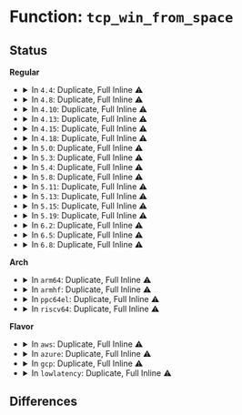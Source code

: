 # Function: <code>tcp_win_from_space</code>

## Status
<b>Regular</b>
<ul>
<li>
<details>
<summary>In <code>4.4</code>: Duplicate, Full Inline ⚠️</summary>

**Collision:** Static Duplication

**Inline:** Full

**Transformation:** False

**Instances:**

```
In net/ipv4/tcp_input.c (ffffffff8176b4a8)
Location: include/net/tcp.h:1199
Inline: True
Inline callers:
  - net/ipv4/tcp_input.c:tcp_collapse
  - net/ipv4/tcp_input.c:tcp_init_buffer_space
```
```
In net/ipv4/tcp_output.c (ffffffff81775cb1)
Location: include/net/tcp.h:1199
Inline: True
Inline callers:
  - net/ipv4/tcp_output.c:__tcp_select_window
  - net/ipv4/tcp_output.c:__tcp_select_window
  - net/ipv4/tcp_output.c:tcp_connect
  - net/ipv4/tcp_output.c:tcp_connect
```
```
In net/ipv4/tcp_minisocks.c (ffffffff8177fd25)
Location: include/net/tcp.h:1199
Inline: True
Inline callers:
  - net/ipv4/tcp_minisocks.c:tcp_openreq_init_rwin
```
```
In net/ipv4/syncookies.c (ffffffff817ab7dc)
Location: include/net/tcp.h:1199
Inline: True
Inline callers:
  - net/ipv4/syncookies.c:cookie_v4_check
```
```
In net/ipv6/syncookies.c (ffffffff817ff69a)
Location: include/net/tcp.h:1199
Inline: True
Inline callers:
  - net/ipv6/syncookies.c:cookie_v6_check
```
</details>
</li>
<li>
<details>
<summary>In <code>4.8</code>: Duplicate, Full Inline ⚠️</summary>

**Collision:** Static Duplication

**Inline:** Full

**Transformation:** False

**Instances:**

```
In net/ipv4/tcp_input.c (ffffffff817da48a)
Location: include/net/tcp.h:1209
Inline: True
Inline callers:
  - net/ipv4/tcp_input.c:tcp_collapse
  - net/ipv4/tcp_input.c:tcp_init_buffer_space
```
```
In net/ipv4/tcp_output.c (ffffffff817e4ac6)
Location: include/net/tcp.h:1209
Inline: True
Inline callers:
  - net/ipv4/tcp_output.c:tcp_connect
  - net/ipv4/tcp_output.c:tcp_connect
  - net/ipv4/tcp_output.c:__tcp_select_window
  - net/ipv4/tcp_output.c:__tcp_select_window
```
```
In net/ipv4/tcp_minisocks.c (ffffffff817ed245)
Location: include/net/tcp.h:1209
Inline: True
Inline callers:
  - net/ipv4/tcp_minisocks.c:tcp_openreq_init_rwin
```
```
In net/ipv4/syncookies.c (ffffffff818192d2)
Location: include/net/tcp.h:1209
Inline: True
Inline callers:
  - net/ipv4/syncookies.c:cookie_v4_check
```
```
In net/ipv6/syncookies.c (ffffffff8186f016)
Location: include/net/tcp.h:1209
Inline: True
Inline callers:
  - net/ipv6/syncookies.c:cookie_v6_check
```
</details>
</li>
<li>
<details>
<summary>In <code>4.10</code>: Duplicate, Full Inline ⚠️</summary>

**Collision:** Static Duplication

**Inline:** Full

**Transformation:** False

**Instances:**

```
In net/ipv4/tcp_input.c (ffffffff81808e1d)
Location: include/net/tcp.h:1266
Inline: True
Inline callers:
  - net/ipv4/tcp_input.c:tcp_collapse
  - net/ipv4/tcp_input.c:tcp_init_buffer_space
```
```
In net/ipv4/tcp_output.c (ffffffff81814f16)
Location: include/net/tcp.h:1266
Inline: True
Inline callers:
  - net/ipv4/tcp_output.c:tcp_connect
  - net/ipv4/tcp_output.c:tcp_connect
  - net/ipv4/tcp_output.c:__tcp_select_window
  - net/ipv4/tcp_output.c:__tcp_select_window
```
```
In net/ipv4/tcp_minisocks.c (ffffffff8181db55)
Location: include/net/tcp.h:1266
Inline: True
Inline callers:
  - net/ipv4/tcp_minisocks.c:tcp_openreq_init_rwin
```
```
In net/ipv4/syncookies.c (ffffffff8184ab50)
Location: include/net/tcp.h:1266
Inline: True
Inline callers:
  - net/ipv4/syncookies.c:cookie_v4_check
```
```
In net/ipv6/syncookies.c (ffffffff818a1f81)
Location: include/net/tcp.h:1266
Inline: True
Inline callers:
  - net/ipv6/syncookies.c:cookie_v6_check
```
</details>
</li>
<li>
<details>
<summary>In <code>4.13</code>: Duplicate, Full Inline ⚠️</summary>

**Collision:** Static Duplication

**Inline:** Full

**Transformation:** False

**Instances:**

```
In net/ipv4/tcp_input.c (ffffffff818290ff)
Location: include/net/tcp.h:1303
Inline: True
Inline callers:
  - net/ipv4/tcp_input.c:tcp_collapse
  - net/ipv4/tcp_input.c:tcp_rcv_space_adjust
  - net/ipv4/tcp_input.c:tcp_init_buffer_space
```
```
In net/ipv4/tcp_output.c (ffffffff818350cb)
Location: include/net/tcp.h:1303
Inline: True
Inline callers:
  - net/ipv4/tcp_output.c:tcp_connect
  - net/ipv4/tcp_output.c:tcp_connect
  - net/ipv4/tcp_output.c:__tcp_select_window
  - net/ipv4/tcp_output.c:__tcp_select_window
```
```
In net/ipv4/tcp_minisocks.c (ffffffff8183d9af)
Location: include/net/tcp.h:1303
Inline: True
Inline callers:
  - net/ipv4/tcp_minisocks.c:tcp_openreq_init_rwin
```
```
In net/ipv4/syncookies.c (ffffffff8186e55e)
Location: include/net/tcp.h:1303
Inline: True
Inline callers:
  - net/ipv4/syncookies.c:cookie_v4_check
```
```
In net/ipv6/syncookies.c (ffffffff818c85b2)
Location: include/net/tcp.h:1303
Inline: True
Inline callers:
  - net/ipv6/syncookies.c:cookie_v6_check
```
</details>
</li>
<li>
<details>
<summary>In <code>4.15</code>: Duplicate, Full Inline ⚠️</summary>

**Collision:** Static Duplication

**Inline:** Full

**Transformation:** False

**Instances:**

```
In net/ipv4/tcp_input.c (ffffffff818ae10c)
Location: include/net/tcp.h:1284
Inline: True
Inline callers:
  - net/ipv4/tcp_input.c:tcp_collapse
  - net/ipv4/tcp_input.c:tcp_rcv_space_adjust
  - net/ipv4/tcp_input.c:tcp_init_buffer_space
```
```
In net/ipv4/tcp_output.c (ffffffff818b455d)
Location: include/net/tcp.h:1284
Inline: True
Inline callers:
  - net/ipv4/tcp_output.c:tcp_connect
  - net/ipv4/tcp_output.c:tcp_connect
  - net/ipv4/tcp_output.c:__tcp_select_window
  - net/ipv4/tcp_output.c:__tcp_select_window
```
```
In net/ipv4/tcp_minisocks.c (ffffffff818bda6f)
Location: include/net/tcp.h:1284
Inline: True
Inline callers:
  - net/ipv4/tcp_minisocks.c:tcp_openreq_init_rwin
```
```
In net/ipv4/syncookies.c (ffffffff818eeeed)
Location: include/net/tcp.h:1284
Inline: True
Inline callers:
  - net/ipv4/syncookies.c:cookie_v4_check
```
```
In net/ipv6/syncookies.c (ffffffff8194bb6b)
Location: include/net/tcp.h:1284
Inline: True
Inline callers:
  - net/ipv6/syncookies.c:cookie_v6_check
```
</details>
</li>
<li>
<details>
<summary>In <code>4.18</code>: Duplicate, Full Inline ⚠️</summary>

**Collision:** Static Duplication

**Inline:** Full

**Transformation:** False

**Instances:**

```
In net/ipv4/tcp.c (ffffffff818f62f3)
Location: include/net/tcp.h:1301
Inline: True
Inline callers:
  - net/ipv4/tcp.c:tcp_set_rcvlowat
```
```
In net/ipv4/tcp_input.c (ffffffff819037c6)
Location: include/net/tcp.h:1301
Inline: True
Inline callers:
  - net/ipv4/tcp_input.c:tcp_collapse
  - net/ipv4/tcp_input.c:tcp_rcv_space_adjust
  - net/ipv4/tcp_input.c:tcp_rcv_space_adjust
  - net/ipv4/tcp_input.c:tcp_init_buffer_space
```
```
In net/ipv4/tcp_output.c (ffffffff81909b77)
Location: include/net/tcp.h:1301
Inline: True
Inline callers:
  - net/ipv4/tcp_output.c:tcp_connect
  - net/ipv4/tcp_output.c:tcp_connect
  - net/ipv4/tcp_output.c:__tcp_select_window
  - net/ipv4/tcp_output.c:__tcp_select_window
```
```
In net/ipv4/tcp_minisocks.c (ffffffff81913908)
Location: include/net/tcp.h:1301
Inline: True
Inline callers:
  - net/ipv4/tcp_minisocks.c:tcp_openreq_init_rwin
```
```
In net/ipv4/syncookies.c (ffffffff81945833)
Location: include/net/tcp.h:1301
Inline: True
Inline callers:
  - net/ipv4/syncookies.c:cookie_v4_check
```
```
In net/ipv6/syncookies.c (ffffffff819a4e41)
Location: include/net/tcp.h:1301
Inline: True
Inline callers:
  - net/ipv6/syncookies.c:cookie_v6_check
```
</details>
</li>
<li>
<details>
<summary>In <code>5.0</code>: Duplicate, Full Inline ⚠️</summary>

**Collision:** Static Duplication

**Inline:** Full

**Transformation:** False

**Instances:**

```
In net/ipv4/tcp.c (ffffffff81923ea3)
Location: include/net/tcp.h:1359
Inline: True
Inline callers:
  - net/ipv4/tcp.c:tcp_set_rcvlowat
```
```
In net/ipv4/tcp_input.c (ffffffff81931966)
Location: include/net/tcp.h:1359
Inline: True
Inline callers:
  - net/ipv4/tcp_input.c:tcp_collapse
  - net/ipv4/tcp_input.c:tcp_rcv_space_adjust
  - net/ipv4/tcp_input.c:tcp_rcv_space_adjust
  - net/ipv4/tcp_input.c:tcp_init_buffer_space
```
```
In net/ipv4/tcp_output.c (ffffffff81937e23)
Location: include/net/tcp.h:1359
Inline: True
Inline callers:
  - net/ipv4/tcp_output.c:tcp_connect
  - net/ipv4/tcp_output.c:tcp_connect
  - net/ipv4/tcp_output.c:__tcp_select_window
  - net/ipv4/tcp_output.c:__tcp_select_window
```
```
In net/ipv4/tcp_minisocks.c (ffffffff819420b8)
Location: include/net/tcp.h:1359
Inline: True
Inline callers:
  - net/ipv4/tcp_minisocks.c:tcp_openreq_init_rwin
```
```
In net/ipv4/syncookies.c (ffffffff81975bb5)
Location: include/net/tcp.h:1359
Inline: True
Inline callers:
  - net/ipv4/syncookies.c:cookie_v4_check
```
```
In net/ipv6/syncookies.c (ffffffff819db931)
Location: include/net/tcp.h:1359
Inline: True
Inline callers:
  - net/ipv6/syncookies.c:cookie_v6_check
```
</details>
</li>
<li>
<details>
<summary>In <code>5.3</code>: Duplicate, Full Inline ⚠️</summary>

**Collision:** Static Duplication

**Inline:** Full

**Transformation:** False

**Instances:**

```
In net/ipv4/tcp.c (ffffffff81986673)
Location: include/net/tcp.h:1361
Inline: True
Inline callers:
  - net/ipv4/tcp.c:tcp_set_rcvlowat
```
```
In net/ipv4/tcp_input.c (ffffffff8199507d)
Location: include/net/tcp.h:1361
Inline: True
Inline callers:
  - net/ipv4/tcp_input.c:tcp_collapse
  - net/ipv4/tcp_input.c:tcp_rcv_space_adjust
  - net/ipv4/tcp_input.c:tcp_rcv_space_adjust
  - net/ipv4/tcp_input.c:tcp_init_buffer_space
```
```
In net/ipv4/tcp_output.c (ffffffff8199958d)
Location: include/net/tcp.h:1361
Inline: True
Inline callers:
  - net/ipv4/tcp_output.c:tcp_connect_init
  - net/ipv4/tcp_output.c:tcp_connect_init
  - net/ipv4/tcp_output.c:__tcp_select_window
  - net/ipv4/tcp_output.c:__tcp_select_window
```
```
In net/ipv4/tcp_minisocks.c (ffffffff819a66b8)
Location: include/net/tcp.h:1361
Inline: True
Inline callers:
  - net/ipv4/tcp_minisocks.c:tcp_openreq_init_rwin
```
```
In net/ipv4/syncookies.c (ffffffff819df70a)
Location: include/net/tcp.h:1361
Inline: True
Inline callers:
  - net/ipv4/syncookies.c:cookie_v4_check
```
```
In net/ipv6/syncookies.c (ffffffff81a4a5c9)
Location: include/net/tcp.h:1361
Inline: True
Inline callers:
  - net/ipv6/syncookies.c:cookie_v6_check
```
</details>
</li>
<li>
<details>
<summary>In <code>5.4</code>: Duplicate, Full Inline ⚠️</summary>

**Collision:** Static Duplication

**Inline:** Full

**Transformation:** False

**Instances:**

```
In net/ipv4/tcp.c (ffffffff819bcde3)
Location: include/net/tcp.h:1382
Inline: True
Inline callers:
  - net/ipv4/tcp.c:tcp_set_rcvlowat
```
```
In net/ipv4/tcp_input.c (ffffffff819cbbcd)
Location: include/net/tcp.h:1382
Inline: True
Inline callers:
  - net/ipv4/tcp_input.c:tcp_collapse
  - net/ipv4/tcp_input.c:tcp_rcv_space_adjust
  - net/ipv4/tcp_input.c:tcp_rcv_space_adjust
  - net/ipv4/tcp_input.c:tcp_init_buffer_space
```
```
In net/ipv4/tcp_output.c (ffffffff819cff88)
Location: include/net/tcp.h:1382
Inline: True
Inline callers:
  - net/ipv4/tcp_output.c:tcp_connect_init
  - net/ipv4/tcp_output.c:tcp_connect_init
  - net/ipv4/tcp_output.c:tcp_connect_init
  - net/ipv4/tcp_output.c:__tcp_select_window
  - net/ipv4/tcp_output.c:__tcp_select_window
```
```
In net/ipv4/tcp_minisocks.c (ffffffff819dcade)
Location: include/net/tcp.h:1382
Inline: True
Inline callers:
  - net/ipv4/tcp_minisocks.c:tcp_openreq_init_rwin
```
```
In net/ipv4/syncookies.c (ffffffff81a16771)
Location: include/net/tcp.h:1382
Inline: True
Inline callers:
  - net/ipv4/syncookies.c:cookie_v4_check
```
```
In net/ipv6/syncookies.c (ffffffff81a8119d)
Location: include/net/tcp.h:1382
Inline: True
Inline callers:
  - net/ipv6/syncookies.c:cookie_v6_check
```
</details>
</li>
<li>
<details>
<summary>In <code>5.8</code>: Duplicate, Full Inline ⚠️</summary>

**Collision:** Static Duplication

**Inline:** Full

**Transformation:** False

**Instances:**

```
In net/ipv4/tcp.c (ffffffff81aa7ca3)
Location: include/net/tcp.h:1396
Inline: True
Inline callers:
  - net/ipv4/tcp.c:tcp_set_rcvlowat
```
```
In net/ipv4/tcp_input.c (ffffffff81ab1dc1)
Location: include/net/tcp.h:1396
Inline: True
Inline callers:
  - net/ipv4/tcp_input.c:tcp_collapse
  - net/ipv4/tcp_input.c:tcp_rcv_space_adjust
  - net/ipv4/tcp_input.c:tcp_rcv_space_adjust
  - net/ipv4/tcp_input.c:tcp_init_buffer_space
  - net/ipv4/tcp_input.c:tcp_grow_window
  - net/ipv4/tcp_input.c:tcp_grow_window
  - net/ipv4/tcp_input.c:tcp_grow_window
```
```
In net/ipv4/tcp_output.c (ffffffff81abcfd7)
Location: include/net/tcp.h:1396
Inline: True
Inline callers:
  - net/ipv4/tcp_output.c:tcp_connect_init
  - net/ipv4/tcp_output.c:tcp_connect_init
  - net/ipv4/tcp_output.c:tcp_connect_init
  - net/ipv4/tcp_output.c:__tcp_select_window
  - net/ipv4/tcp_output.c:__tcp_select_window
```
```
In net/ipv4/tcp_minisocks.c (ffffffff81aca5f9)
Location: include/net/tcp.h:1396
Inline: True
Inline callers:
  - net/ipv4/tcp_minisocks.c:tcp_openreq_init_rwin
```
```
In net/ipv4/syncookies.c (ffffffff81b07735)
Location: include/net/tcp.h:1396
Inline: True
Inline callers:
  - net/ipv4/syncookies.c:cookie_v4_check
```
```
In net/ipv6/syncookies.c (ffffffff81b7be34)
Location: include/net/tcp.h:1396
Inline: True
Inline callers:
  - net/ipv6/syncookies.c:cookie_v6_check
```
```
In net/mptcp/subflow.c (ffffffff81bafa24)
Location: include/net/tcp.h:1396
Inline: True
Inline callers:
  - net/mptcp/subflow.c:mptcp_space
  - net/mptcp/subflow.c:mptcp_space
```
</details>
</li>
<li>
<details>
<summary>In <code>5.11</code>: Duplicate, Full Inline ⚠️</summary>

**Collision:** Static Duplication

**Inline:** Full

**Transformation:** False

**Instances:**

```
In net/ipv4/tcp.c (ffffffff81ab2213)
Location: include/net/tcp.h:1403
Inline: True
Inline callers:
  - net/ipv4/tcp.c:tcp_set_rcvlowat
```
```
In net/ipv4/tcp_input.c (ffffffff81abcd81)
Location: include/net/tcp.h:1403
Inline: True
Inline callers:
  - net/ipv4/tcp_input.c:tcp_collapse
  - net/ipv4/tcp_input.c:tcp_rcv_space_adjust
  - net/ipv4/tcp_input.c:tcp_rcv_space_adjust
  - net/ipv4/tcp_input.c:tcp_init_buffer_space
  - net/ipv4/tcp_input.c:tcp_grow_window
  - net/ipv4/tcp_input.c:tcp_grow_window
  - net/ipv4/tcp_input.c:tcp_grow_window
```
```
In net/ipv4/tcp_output.c (ffffffff81ac8739)
Location: include/net/tcp.h:1403
Inline: True
Inline callers:
  - net/ipv4/tcp_output.c:tcp_connect_init
  - net/ipv4/tcp_output.c:tcp_connect_init
  - net/ipv4/tcp_output.c:tcp_connect_init
  - net/ipv4/tcp_output.c:__tcp_select_window
  - net/ipv4/tcp_output.c:__tcp_select_window
```
```
In net/ipv4/tcp_minisocks.c (ffffffff81ad6569)
Location: include/net/tcp.h:1403
Inline: True
Inline callers:
  - net/ipv4/tcp_minisocks.c:tcp_openreq_init_rwin
```
```
In net/ipv4/syncookies.c (ffffffff81b15b09)
Location: include/net/tcp.h:1403
Inline: True
Inline callers:
  - net/ipv4/syncookies.c:cookie_v4_check
```
```
In net/ipv6/syncookies.c (ffffffff81b8ae81)
Location: include/net/tcp.h:1403
Inline: True
Inline callers:
  - net/ipv6/syncookies.c:cookie_v6_check
```
```
In net/mptcp/protocol.c (ffffffff81bbde10)
Location: include/net/tcp.h:1403
Inline: True
Inline callers:
  - net/mptcp/protocol.c:mptcp_recvmsg
  - net/mptcp/protocol.c:mptcp_rcv_space_adjust
  - net/mptcp/protocol.c:mptcp_rcv_space_adjust
```
```
In net/mptcp/subflow.c (ffffffff81bc32f4)
Location: include/net/tcp.h:1403
Inline: True
Inline callers:
  - net/mptcp/subflow.c:mptcp_space
  - net/mptcp/subflow.c:mptcp_space
```
```
In net/mptcp/options.c (ffffffff81bc4add)
Location: include/net/tcp.h:1403
Inline: True
```
</details>
</li>
<li>
<details>
<summary>In <code>5.13</code>: Duplicate, Full Inline ⚠️</summary>

**Collision:** Static Duplication

**Inline:** Full

**Transformation:** False

**Instances:**

```
In net/ipv4/tcp.c (ffffffff81a9d4a3)
Location: include/net/tcp.h:1395
Inline: True
Inline callers:
  - net/ipv4/tcp.c:tcp_set_rcvlowat
```
```
In net/ipv4/tcp_input.c (ffffffff81ab00b6)
Location: include/net/tcp.h:1395
Inline: True
Inline callers:
  - net/ipv4/tcp_input.c:tcp_init_transfer
  - net/ipv4/tcp_input.c:tcp_collapse
  - net/ipv4/tcp_input.c:tcp_rcv_space_adjust
  - net/ipv4/tcp_input.c:tcp_rcv_space_adjust
  - net/ipv4/tcp_input.c:tcp_grow_window
  - net/ipv4/tcp_input.c:tcp_grow_window
  - net/ipv4/tcp_input.c:tcp_grow_window
```
```
In net/ipv4/tcp_output.c (ffffffff81ab346d)
Location: include/net/tcp.h:1395
Inline: True
Inline callers:
  - net/ipv4/tcp_output.c:tcp_connect_init
  - net/ipv4/tcp_output.c:tcp_connect_init
  - net/ipv4/tcp_output.c:tcp_connect_init
  - net/ipv4/tcp_output.c:__tcp_select_window
  - net/ipv4/tcp_output.c:__tcp_select_window
```
```
In net/ipv4/tcp_minisocks.c (ffffffff81ac15d9)
Location: include/net/tcp.h:1395
Inline: True
Inline callers:
  - net/ipv4/tcp_minisocks.c:tcp_openreq_init_rwin
```
```
In net/ipv4/syncookies.c (ffffffff81b03917)
Location: include/net/tcp.h:1395
Inline: True
Inline callers:
  - net/ipv4/syncookies.c:cookie_v4_check
```
```
In net/ipv6/syncookies.c (ffffffff81b79ce4)
Location: include/net/tcp.h:1395
Inline: True
Inline callers:
  - net/ipv6/syncookies.c:cookie_v6_check
```
```
In net/mptcp/protocol.c (ffffffff81bae003)
Location: include/net/tcp.h:1395
Inline: True
Inline callers:
  - net/mptcp/protocol.c:mptcp_recvmsg
  - net/mptcp/protocol.c:mptcp_rcv_space_adjust
  - net/mptcp/protocol.c:mptcp_rcv_space_adjust
```
```
In net/mptcp/subflow.c (ffffffff81bb3624)
Location: include/net/tcp.h:1395
Inline: True
Inline callers:
  - net/mptcp/subflow.c:mptcp_space
  - net/mptcp/subflow.c:mptcp_space
```
```
In net/mptcp/options.c (ffffffff81bb5167)
Location: include/net/tcp.h:1395
Inline: True
```
</details>
</li>
<li>
<details>
<summary>In <code>5.15</code>: Duplicate, Full Inline ⚠️</summary>

**Collision:** Static Duplication

**Inline:** Full

**Transformation:** False

**Instances:**

```
In net/ipv4/tcp.c (ffffffff81b59376)
Location: include/net/tcp.h:1388
Inline: True
Inline callers:
  - net/ipv4/tcp.c:tcp_set_rcvlowat
```
```
In net/ipv4/tcp_input.c (ffffffff81b6ce98)
Location: include/net/tcp.h:1388
Inline: True
Inline callers:
  - net/ipv4/tcp_input.c:tcp_init_transfer
  - net/ipv4/tcp_input.c:tcp_collapse
  - net/ipv4/tcp_input.c:tcp_rcv_space_adjust
  - net/ipv4/tcp_input.c:tcp_rcv_space_adjust
  - net/ipv4/tcp_input.c:tcp_grow_window
  - net/ipv4/tcp_input.c:tcp_grow_window
  - net/ipv4/tcp_input.c:tcp_grow_window
  - net/ipv4/tcp_input.c:tcp_grow_window
```
```
In net/ipv4/tcp_output.c (ffffffff81b7033b)
Location: include/net/tcp.h:1388
Inline: True
Inline callers:
  - net/ipv4/tcp_output.c:tcp_connect_init
  - net/ipv4/tcp_output.c:tcp_connect_init
  - net/ipv4/tcp_output.c:tcp_connect_init
  - net/ipv4/tcp_output.c:__tcp_select_window
  - net/ipv4/tcp_output.c:__tcp_select_window
```
```
In net/ipv4/tcp_minisocks.c (ffffffff81b7f03f)
Location: include/net/tcp.h:1388
Inline: True
Inline callers:
  - net/ipv4/tcp_minisocks.c:tcp_openreq_init_rwin
```
```
In net/ipv4/syncookies.c (ffffffff81bc5bae)
Location: include/net/tcp.h:1388
Inline: True
Inline callers:
  - net/ipv4/syncookies.c:cookie_v4_check
```
```
In net/ipv6/syncookies.c (ffffffff81c44995)
Location: include/net/tcp.h:1388
Inline: True
Inline callers:
  - net/ipv6/syncookies.c:cookie_v6_check
```
```
In net/mptcp/protocol.c (ffffffff81c7b282)
Location: include/net/tcp.h:1388
Inline: True
Inline callers:
  - net/mptcp/protocol.c:mptcp_recvmsg
  - net/mptcp/protocol.c:mptcp_rcv_space_adjust
  - net/mptcp/protocol.c:mptcp_rcv_space_adjust
```
```
In net/mptcp/subflow.c (ffffffff81c81d41)
Location: include/net/tcp.h:1388
Inline: True
Inline callers:
  - net/mptcp/subflow.c:mptcp_space
  - net/mptcp/subflow.c:mptcp_space
```
```
In net/mptcp/options.c (ffffffff81c839b4)
Location: include/net/tcp.h:1388
Inline: True
```
</details>
</li>
<li>
<details>
<summary>In <code>5.19</code>: Duplicate, Full Inline ⚠️</summary>

**Collision:** Static Duplication

**Inline:** Full

**Transformation:** False

**Instances:**

```
In net/ipv4/tcp.c (ffffffff81ce7622)
Location: include/net/tcp.h:1420
Inline: True
Inline callers:
  - net/ipv4/tcp.c:tcp_set_rcvlowat
```
```
In net/ipv4/tcp_input.c (ffffffff81cfc2fc)
Location: include/net/tcp.h:1420
Inline: True
Inline callers:
  - net/ipv4/tcp_input.c:tcp_init_transfer
  - net/ipv4/tcp_input.c:tcp_collapse
  - net/ipv4/tcp_input.c:tcp_try_rmem_schedule
  - net/ipv4/tcp_input.c:tcp_rcv_space_adjust
  - net/ipv4/tcp_input.c:tcp_rcv_space_adjust
  - net/ipv4/tcp_input.c:tcp_grow_window
  - net/ipv4/tcp_input.c:tcp_grow_window
  - net/ipv4/tcp_input.c:tcp_grow_window
  - net/ipv4/tcp_input.c:tcp_grow_window
  - net/ipv4/tcp_input.c:tcp_grow_window
```
```
In net/ipv4/tcp_output.c (ffffffff81cff8c4)
Location: include/net/tcp.h:1420
Inline: True
Inline callers:
  - net/ipv4/tcp_output.c:tcp_connect_init
  - net/ipv4/tcp_output.c:tcp_connect_init
  - net/ipv4/tcp_output.c:tcp_connect_init
  - net/ipv4/tcp_output.c:__tcp_select_window
  - net/ipv4/tcp_output.c:__tcp_select_window
  - net/ipv4/tcp_output.c:__tcp_select_window
```
```
In net/ipv4/tcp_minisocks.c (ffffffff81d0e999)
Location: include/net/tcp.h:1420
Inline: True
Inline callers:
  - net/ipv4/tcp_minisocks.c:tcp_openreq_init_rwin
```
```
In net/ipv4/syncookies.c (ffffffff81d5ae9e)
Location: include/net/tcp.h:1420
Inline: True
Inline callers:
  - net/ipv4/syncookies.c:cookie_v4_check
```
```
In net/ipv6/syncookies.c (ffffffff81de399a)
Location: include/net/tcp.h:1420
Inline: True
Inline callers:
  - net/ipv6/syncookies.c:cookie_v6_check
```
```
In net/mptcp/protocol.c (ffffffff81e202cb)
Location: include/net/tcp.h:1420
Inline: True
Inline callers:
  - net/mptcp/protocol.c:mptcp_recvmsg
  - net/mptcp/protocol.c:mptcp_rcv_space_adjust
  - net/mptcp/protocol.c:mptcp_rcv_space_adjust
```
```
In net/mptcp/subflow.c (ffffffff81e278d1)
Location: include/net/tcp.h:1420
Inline: True
Inline callers:
  - net/mptcp/subflow.c:mptcp_space
  - net/mptcp/subflow.c:mptcp_space
```
```
In net/mptcp/options.c (ffffffff81e299bf)
Location: include/net/tcp.h:1420
Inline: True
```
</details>
</li>
<li>
<details>
<summary>In <code>6.2</code>: Duplicate, Full Inline ⚠️</summary>

**Collision:** Static Duplication

**Inline:** Full

**Transformation:** False

**Instances:**

```
In net/ipv4/tcp.c (ffffffff81eaaea2)
Location: include/net/tcp.h:1436
Inline: True
Inline callers:
  - net/ipv4/tcp.c:tcp_set_rcvlowat
```
```
In net/ipv4/tcp_input.c (ffffffff81ec0e8c)
Location: include/net/tcp.h:1436
Inline: True
Inline callers:
  - net/ipv4/tcp_input.c:tcp_init_transfer
  - net/ipv4/tcp_input.c:tcp_collapse
  - net/ipv4/tcp_input.c:tcp_try_rmem_schedule
  - net/ipv4/tcp_input.c:tcp_rcv_space_adjust
  - net/ipv4/tcp_input.c:tcp_rcv_space_adjust
  - net/ipv4/tcp_input.c:tcp_grow_window
  - net/ipv4/tcp_input.c:tcp_grow_window
  - net/ipv4/tcp_input.c:tcp_grow_window
  - net/ipv4/tcp_input.c:tcp_grow_window
  - net/ipv4/tcp_input.c:tcp_grow_window
```
```
In net/ipv4/tcp_output.c (ffffffff81ec4964)
Location: include/net/tcp.h:1436
Inline: True
Inline callers:
  - net/ipv4/tcp_output.c:tcp_connect_init
  - net/ipv4/tcp_output.c:tcp_connect_init
  - net/ipv4/tcp_output.c:tcp_connect_init
  - net/ipv4/tcp_output.c:__tcp_select_window
  - net/ipv4/tcp_output.c:__tcp_select_window
  - net/ipv4/tcp_output.c:__tcp_select_window
```
```
In net/ipv4/tcp_minisocks.c (ffffffff81ed4479)
Location: include/net/tcp.h:1436
Inline: True
Inline callers:
  - net/ipv4/tcp_minisocks.c:tcp_openreq_init_rwin
```
```
In net/ipv4/syncookies.c (ffffffff81f2530e)
Location: include/net/tcp.h:1436
Inline: True
Inline callers:
  - net/ipv4/syncookies.c:cookie_v4_check
```
```
In net/ipv6/syncookies.c (ffffffff81fb601a)
Location: include/net/tcp.h:1436
Inline: True
Inline callers:
  - net/ipv6/syncookies.c:cookie_v6_check
```
```
In net/mptcp/protocol.c (ffffffff81ff77a4)
Location: include/net/tcp.h:1436
Inline: True
Inline callers:
  - net/mptcp/protocol.c:mptcp_recvmsg
  - net/mptcp/protocol.c:mptcp_rcv_space_adjust
  - net/mptcp/protocol.c:mptcp_rcv_space_adjust
```
```
In net/mptcp/subflow.c (ffffffff81fff7a1)
Location: include/net/tcp.h:1436
Inline: True
Inline callers:
  - net/mptcp/subflow.c:mptcp_space
  - net/mptcp/subflow.c:mptcp_space
```
```
In net/mptcp/options.c (ffffffff82001aaf)
Location: include/net/tcp.h:1436
Inline: True
```
</details>
</li>
<li>
<details>
<summary>In <code>6.5</code>: Duplicate, Full Inline ⚠️</summary>

**Collision:** Static Duplication

**Inline:** Full

**Transformation:** False

**Instances:**

```
In net/ipv4/tcp.c (ffffffff81f095b2)
Location: include/net/tcp.h:1434
Inline: True
Inline callers:
  - net/ipv4/tcp.c:tcp_set_rcvlowat
```
```
In net/ipv4/tcp_input.c (ffffffff81f1f3fc)
Location: include/net/tcp.h:1434
Inline: True
Inline callers:
  - net/ipv4/tcp_input.c:tcp_init_transfer
  - net/ipv4/tcp_input.c:tcp_collapse
  - net/ipv4/tcp_input.c:tcp_try_rmem_schedule
  - net/ipv4/tcp_input.c:tcp_rcv_space_adjust
  - net/ipv4/tcp_input.c:tcp_rcv_space_adjust
  - net/ipv4/tcp_input.c:tcp_grow_window
  - net/ipv4/tcp_input.c:tcp_grow_window
  - net/ipv4/tcp_input.c:tcp_grow_window
  - net/ipv4/tcp_input.c:tcp_grow_window
  - net/ipv4/tcp_input.c:tcp_grow_window
```
```
In net/ipv4/tcp_output.c (ffffffff81f232cd)
Location: include/net/tcp.h:1434
Inline: True
Inline callers:
  - net/ipv4/tcp_output.c:tcp_connect_init
  - net/ipv4/tcp_output.c:tcp_connect_init
  - net/ipv4/tcp_output.c:tcp_connect_init
  - net/ipv4/tcp_output.c:__tcp_select_window
  - net/ipv4/tcp_output.c:__tcp_select_window
  - net/ipv4/tcp_output.c:__tcp_select_window
  - net/ipv4/tcp_output.c:__tcp_select_window
```
```
In net/ipv4/tcp_minisocks.c (ffffffff81f33499)
Location: include/net/tcp.h:1434
Inline: True
Inline callers:
  - net/ipv4/tcp_minisocks.c:tcp_openreq_init_rwin
```
```
In net/ipv4/syncookies.c (ffffffff81f84e9f)
Location: include/net/tcp.h:1434
Inline: True
Inline callers:
  - net/ipv4/syncookies.c:cookie_v4_check
```
```
In net/ipv6/syncookies.c (ffffffff82016733)
Location: include/net/tcp.h:1434
Inline: True
Inline callers:
  - net/ipv6/syncookies.c:cookie_v6_check
```
```
In net/mptcp/protocol.c (ffffffff82073c8f)
Location: include/net/tcp.h:1434
Inline: True
Inline callers:
  - net/mptcp/protocol.c:mptcp_recvmsg
  - net/mptcp/protocol.c:mptcp_rcv_space_adjust
  - net/mptcp/protocol.c:mptcp_rcv_space_adjust
```
```
In net/mptcp/subflow.c (ffffffff8207b871)
Location: include/net/tcp.h:1434
Inline: True
Inline callers:
  - net/mptcp/subflow.c:mptcp_space
  - net/mptcp/subflow.c:mptcp_space
```
```
In net/mptcp/options.c (ffffffff8207df6f)
Location: include/net/tcp.h:1434
Inline: True
Inline callers:
  - net/mptcp/options.c:mptcp_established_options_dss
```
</details>
</li>
<li>
<details>
<summary>In <code>6.8</code>: Duplicate, Full Inline ⚠️</summary>

**Collision:** Static Duplication

**Inline:** Full

**Transformation:** False

**Instances:**

```
In net/ipv4/tcp.c (ffffffff81fd4f8e)
Location: include/net/tcp.h:1478
Inline: True
Inline callers:
  - net/ipv4/tcp.c:tcp_set_window_clamp
```
```
In net/ipv4/tcp_input.c (ffffffff81fe3ad4)
Location: include/net/tcp.h:1478
Inline: True
Inline callers:
  - net/ipv4/tcp_input.c:tcp_init_transfer
  - net/ipv4/tcp_input.c:tcp_collapse
  - net/ipv4/tcp_input.c:tcp_try_rmem_schedule
  - net/ipv4/tcp_input.c:tcp_rcv_space_adjust
  - net/ipv4/tcp_input.c:tcp_grow_window
  - net/ipv4/tcp_input.c:tcp_grow_window
  - net/ipv4/tcp_input.c:tcp_grow_window
  - net/ipv4/tcp_input.c:tcp_grow_window
  - net/ipv4/tcp_input.c:tcp_grow_window
```
```
In net/ipv4/tcp_output.c (ffffffff81fe76b7)
Location: include/net/tcp.h:1478
Inline: True
Inline callers:
  - net/ipv4/tcp_output.c:tcp_connect_init
  - net/ipv4/tcp_output.c:tcp_connect_init
  - net/ipv4/tcp_output.c:tcp_connect_init
  - net/ipv4/tcp_output.c:__tcp_select_window
  - net/ipv4/tcp_output.c:__tcp_select_window
  - net/ipv4/tcp_output.c:__tcp_select_window
  - net/ipv4/tcp_output.c:__tcp_select_window
```
```
In net/ipv4/tcp_minisocks.c (ffffffff81ff9611)
Location: include/net/tcp.h:1478
Inline: True
Inline callers:
  - net/ipv4/tcp_minisocks.c:tcp_openreq_init_rwin
```
```
In net/ipv4/syncookies.c (ffffffff8204b611)
Location: include/net/tcp.h:1478
Inline: True
Inline callers:
  - net/ipv4/syncookies.c:cookie_v4_check
```
```
In net/ipv6/syncookies.c (ffffffff820e575b)
Location: include/net/tcp.h:1478
Inline: True
Inline callers:
  - net/ipv6/syncookies.c:cookie_v6_check
```
</details>
</li>
</ul>
<b>Arch</b>
<ul>
<li>
<details>
<summary>In <code>arm64</code>: Duplicate, Full Inline ⚠️</summary>

**Collision:** Static Duplication

**Inline:** Full

**Transformation:** False

**Instances:**

```
In net/ipv4/tcp.c (ffff800010c6f084)
Location: include/net/tcp.h:1382
Inline: True
Inline callers:
  - net/ipv4/tcp.c:tcp_set_rcvlowat
```
```
In net/ipv4/tcp_input.c (ffff800010c7e834)
Location: include/net/tcp.h:1382
Inline: True
Inline callers:
  - net/ipv4/tcp_input.c:tcp_collapse
  - net/ipv4/tcp_input.c:tcp_rcv_space_adjust
  - net/ipv4/tcp_input.c:tcp_rcv_space_adjust
  - net/ipv4/tcp_input.c:tcp_init_buffer_space
```
```
In net/ipv4/tcp_output.c (ffff800010c8262c)
Location: include/net/tcp.h:1382
Inline: True
Inline callers:
  - net/ipv4/tcp_output.c:tcp_connect_init
  - net/ipv4/tcp_output.c:tcp_connect_init
  - net/ipv4/tcp_output.c:tcp_connect_init
  - net/ipv4/tcp_output.c:__tcp_select_window
  - net/ipv4/tcp_output.c:__tcp_select_window
```
```
In net/ipv4/tcp_minisocks.c (ffff800010c8f6e0)
Location: include/net/tcp.h:1382
Inline: True
Inline callers:
  - net/ipv4/tcp_minisocks.c:tcp_openreq_init_rwin
```
```
In net/ipv4/syncookies.c (ffff800010cd23f0)
Location: include/net/tcp.h:1382
Inline: True
Inline callers:
  - net/ipv4/syncookies.c:cookie_v4_check
```
```
In net/ipv6/syncookies.c (ffff800010d4c920)
Location: include/net/tcp.h:1382
Inline: True
Inline callers:
  - net/ipv6/syncookies.c:cookie_v6_check
```
</details>
</li>
<li>
<details>
<summary>In <code>armhf</code>: Duplicate, Full Inline ⚠️</summary>

**Collision:** Static Duplication

**Inline:** Full

**Transformation:** False

**Instances:**

```
In net/ipv4/tcp.c (c0d7dc60)
Location: include/net/tcp.h:1382
Inline: True
Inline callers:
  - net/ipv4/tcp.c:tcp_set_rcvlowat
```
```
In net/ipv4/tcp_input.c (c0d8d820)
Location: include/net/tcp.h:1382
Inline: True
Inline callers:
  - net/ipv4/tcp_input.c:tcp_collapse
  - net/ipv4/tcp_input.c:tcp_rcv_space_adjust
  - net/ipv4/tcp_input.c:tcp_rcv_space_adjust
  - net/ipv4/tcp_input.c:tcp_init_buffer_space
  - net/ipv4/tcp_input.c:tcp_grow_window
  - net/ipv4/tcp_input.c:tcp_grow_window
  - net/ipv4/tcp_input.c:tcp_grow_window
```
```
In net/ipv4/tcp_output.c (c0d91cb4)
Location: include/net/tcp.h:1382
Inline: True
Inline callers:
  - net/ipv4/tcp_output.c:tcp_connect_init
  - net/ipv4/tcp_output.c:tcp_connect_init
  - net/ipv4/tcp_output.c:tcp_connect_init
  - net/ipv4/tcp_output.c:__tcp_select_window
  - net/ipv4/tcp_output.c:__tcp_select_window
```
```
In net/ipv4/tcp_minisocks.c (c0d9f46c)
Location: include/net/tcp.h:1382
Inline: True
Inline callers:
  - net/ipv4/tcp_minisocks.c:tcp_openreq_init_rwin
```
```
In net/ipv4/syncookies.c (c0ddc2b4)
Location: include/net/tcp.h:1382
Inline: True
Inline callers:
  - net/ipv4/syncookies.c:cookie_v4_check
```
```
In net/ipv6/syncookies.c (c0e4dc18)
Location: include/net/tcp.h:1382
Inline: True
Inline callers:
  - net/ipv6/syncookies.c:cookie_v6_check
```
</details>
</li>
<li>
<details>
<summary>In <code>ppc64el</code>: Duplicate, Full Inline ⚠️</summary>

**Collision:** Static Duplication

**Inline:** Full

**Transformation:** False

**Instances:**

```
In net/ipv4/tcp.c (c000000000d753b0)
Location: include/net/tcp.h:1382
Inline: True
Inline callers:
  - net/ipv4/tcp.c:tcp_set_rcvlowat
```
```
In net/ipv4/tcp_input.c (c000000000d88b68)
Location: include/net/tcp.h:1382
Inline: True
Inline callers:
  - net/ipv4/tcp_input.c:tcp_collapse
  - net/ipv4/tcp_input.c:tcp_rcv_space_adjust
  - net/ipv4/tcp_input.c:tcp_rcv_space_adjust
  - net/ipv4/tcp_input.c:tcp_init_buffer_space
```
```
In net/ipv4/tcp_output.c (c000000000d8e1c0)
Location: include/net/tcp.h:1382
Inline: True
Inline callers:
  - net/ipv4/tcp_output.c:tcp_connect_init
  - net/ipv4/tcp_output.c:tcp_connect_init
  - net/ipv4/tcp_output.c:tcp_connect_init
  - net/ipv4/tcp_output.c:__tcp_select_window
  - net/ipv4/tcp_output.c:__tcp_select_window
```
```
In net/ipv4/tcp_minisocks.c (c000000000d9eba0)
Location: include/net/tcp.h:1382
Inline: True
Inline callers:
  - net/ipv4/tcp_minisocks.c:tcp_openreq_init_rwin
```
```
In net/ipv4/syncookies.c (c000000000df088c)
Location: include/net/tcp.h:1382
Inline: True
Inline callers:
  - net/ipv4/syncookies.c:cookie_v4_check
```
```
In net/ipv6/syncookies.c (c000000000e830a4)
Location: include/net/tcp.h:1382
Inline: True
Inline callers:
  - net/ipv6/syncookies.c:cookie_v6_check
```
</details>
</li>
<li>
<details>
<summary>In <code>riscv64</code>: Duplicate, Full Inline ⚠️</summary>

**Collision:** Static Duplication

**Inline:** Full

**Transformation:** False

**Instances:**

```
In net/ipv4/tcp.c (ffffffe0007d3dfc)
Location: include/net/tcp.h:1382
Inline: True
Inline callers:
  - net/ipv4/tcp.c:tcp_set_rcvlowat
```
```
In net/ipv4/tcp_input.c (ffffffe0007e0b54)
Location: include/net/tcp.h:1382
Inline: True
Inline callers:
  - net/ipv4/tcp_input.c:tcp_collapse
  - net/ipv4/tcp_input.c:tcp_rcv_space_adjust
  - net/ipv4/tcp_input.c:tcp_rcv_space_adjust
  - net/ipv4/tcp_input.c:tcp_init_buffer_space
```
```
In net/ipv4/tcp_output.c (ffffffe0007e4942)
Location: include/net/tcp.h:1382
Inline: True
Inline callers:
  - net/ipv4/tcp_output.c:tcp_connect_init
  - net/ipv4/tcp_output.c:tcp_connect_init
  - net/ipv4/tcp_output.c:tcp_connect_init
  - net/ipv4/tcp_output.c:__tcp_select_window
  - net/ipv4/tcp_output.c:__tcp_select_window
```
```
In net/ipv4/tcp_minisocks.c (ffffffe0007efd86)
Location: include/net/tcp.h:1382
Inline: True
Inline callers:
  - net/ipv4/tcp_minisocks.c:tcp_openreq_init_rwin
```
```
In net/ipv4/syncookies.c (ffffffe000823768)
Location: include/net/tcp.h:1382
Inline: True
Inline callers:
  - net/ipv4/syncookies.c:cookie_v4_check
```
```
In net/ipv6/syncookies.c (ffffffe000885688)
Location: include/net/tcp.h:1382
Inline: True
Inline callers:
  - net/ipv6/syncookies.c:cookie_v6_check
```
</details>
</li>
</ul>
<b>Flavor</b>
<ul>
<li>
<details>
<summary>In <code>aws</code>: Duplicate, Full Inline ⚠️</summary>

**Collision:** Static Duplication

**Inline:** Full

**Transformation:** False

**Instances:**

```
In net/ipv4/tcp.c (ffffffff8195cc53)
Location: include/net/tcp.h:1382
Inline: True
Inline callers:
  - net/ipv4/tcp.c:tcp_set_rcvlowat
```
```
In net/ipv4/tcp_input.c (ffffffff8196ba3d)
Location: include/net/tcp.h:1382
Inline: True
Inline callers:
  - net/ipv4/tcp_input.c:tcp_collapse
  - net/ipv4/tcp_input.c:tcp_rcv_space_adjust
  - net/ipv4/tcp_input.c:tcp_rcv_space_adjust
  - net/ipv4/tcp_input.c:tcp_init_buffer_space
```
```
In net/ipv4/tcp_output.c (ffffffff8196fdf8)
Location: include/net/tcp.h:1382
Inline: True
Inline callers:
  - net/ipv4/tcp_output.c:tcp_connect_init
  - net/ipv4/tcp_output.c:tcp_connect_init
  - net/ipv4/tcp_output.c:tcp_connect_init
  - net/ipv4/tcp_output.c:__tcp_select_window
  - net/ipv4/tcp_output.c:__tcp_select_window
```
```
In net/ipv4/tcp_minisocks.c (ffffffff8197c94e)
Location: include/net/tcp.h:1382
Inline: True
Inline callers:
  - net/ipv4/tcp_minisocks.c:tcp_openreq_init_rwin
```
```
In net/ipv4/syncookies.c (ffffffff819b5e01)
Location: include/net/tcp.h:1382
Inline: True
Inline callers:
  - net/ipv4/syncookies.c:cookie_v4_check
```
```
In net/ipv6/syncookies.c (ffffffff81a2082d)
Location: include/net/tcp.h:1382
Inline: True
Inline callers:
  - net/ipv6/syncookies.c:cookie_v6_check
```
</details>
</li>
<li>
<details>
<summary>In <code>azure</code>: Duplicate, Full Inline ⚠️</summary>

**Collision:** Static Duplication

**Inline:** Full

**Transformation:** False

**Instances:**

```
In net/ipv4/tcp.c (ffffffff81916743)
Location: include/net/tcp.h:1382
Inline: True
Inline callers:
  - net/ipv4/tcp.c:tcp_set_rcvlowat
```
```
In net/ipv4/tcp_input.c (ffffffff8192552d)
Location: include/net/tcp.h:1382
Inline: True
Inline callers:
  - net/ipv4/tcp_input.c:tcp_collapse
  - net/ipv4/tcp_input.c:tcp_rcv_space_adjust
  - net/ipv4/tcp_input.c:tcp_rcv_space_adjust
  - net/ipv4/tcp_input.c:tcp_init_buffer_space
```
```
In net/ipv4/tcp_output.c (ffffffff819298c8)
Location: include/net/tcp.h:1382
Inline: True
Inline callers:
  - net/ipv4/tcp_output.c:tcp_connect_init
  - net/ipv4/tcp_output.c:tcp_connect_init
  - net/ipv4/tcp_output.c:tcp_connect_init
  - net/ipv4/tcp_output.c:__tcp_select_window
  - net/ipv4/tcp_output.c:__tcp_select_window
```
```
In net/ipv4/tcp_minisocks.c (ffffffff8193640e)
Location: include/net/tcp.h:1382
Inline: True
Inline callers:
  - net/ipv4/tcp_minisocks.c:tcp_openreq_init_rwin
```
```
In net/ipv4/syncookies.c (ffffffff81972bf1)
Location: include/net/tcp.h:1382
Inline: True
Inline callers:
  - net/ipv4/syncookies.c:cookie_v4_check
```
```
In net/ipv6/syncookies.c (ffffffff819dd5ed)
Location: include/net/tcp.h:1382
Inline: True
Inline callers:
  - net/ipv6/syncookies.c:cookie_v6_check
```
</details>
</li>
<li>
<details>
<summary>In <code>gcp</code>: Duplicate, Full Inline ⚠️</summary>

**Collision:** Static Duplication

**Inline:** Full

**Transformation:** False

**Instances:**

```
In net/ipv4/tcp.c (ffffffff819c7423)
Location: include/net/tcp.h:1382
Inline: True
Inline callers:
  - net/ipv4/tcp.c:tcp_set_rcvlowat
```
```
In net/ipv4/tcp_input.c (ffffffff819d620d)
Location: include/net/tcp.h:1382
Inline: True
Inline callers:
  - net/ipv4/tcp_input.c:tcp_collapse
  - net/ipv4/tcp_input.c:tcp_rcv_space_adjust
  - net/ipv4/tcp_input.c:tcp_rcv_space_adjust
  - net/ipv4/tcp_input.c:tcp_init_buffer_space
```
```
In net/ipv4/tcp_output.c (ffffffff819da5c8)
Location: include/net/tcp.h:1382
Inline: True
Inline callers:
  - net/ipv4/tcp_output.c:tcp_connect_init
  - net/ipv4/tcp_output.c:tcp_connect_init
  - net/ipv4/tcp_output.c:tcp_connect_init
  - net/ipv4/tcp_output.c:__tcp_select_window
  - net/ipv4/tcp_output.c:__tcp_select_window
```
```
In net/ipv4/tcp_minisocks.c (ffffffff819e711e)
Location: include/net/tcp.h:1382
Inline: True
Inline callers:
  - net/ipv4/tcp_minisocks.c:tcp_openreq_init_rwin
```
```
In net/ipv4/syncookies.c (ffffffff81a206a1)
Location: include/net/tcp.h:1382
Inline: True
Inline callers:
  - net/ipv4/syncookies.c:cookie_v4_check
```
```
In net/ipv6/syncookies.c (ffffffff81a8b2ad)
Location: include/net/tcp.h:1382
Inline: True
Inline callers:
  - net/ipv6/syncookies.c:cookie_v6_check
```
</details>
</li>
<li>
<details>
<summary>In <code>lowlatency</code>: Duplicate, Full Inline ⚠️</summary>

**Collision:** Static Duplication

**Inline:** Full

**Transformation:** False

**Instances:**

```
In net/ipv4/tcp.c (ffffffff819d0f73)
Location: include/net/tcp.h:1382
Inline: True
Inline callers:
  - net/ipv4/tcp.c:tcp_set_rcvlowat
```
```
In net/ipv4/tcp_input.c (ffffffff819dfe2d)
Location: include/net/tcp.h:1382
Inline: True
Inline callers:
  - net/ipv4/tcp_input.c:tcp_collapse
  - net/ipv4/tcp_input.c:tcp_rcv_space_adjust
  - net/ipv4/tcp_input.c:tcp_rcv_space_adjust
  - net/ipv4/tcp_input.c:tcp_init_buffer_space
```
```
In net/ipv4/tcp_output.c (ffffffff819e424a)
Location: include/net/tcp.h:1382
Inline: True
Inline callers:
  - net/ipv4/tcp_output.c:tcp_connect_init
  - net/ipv4/tcp_output.c:tcp_connect_init
  - net/ipv4/tcp_output.c:tcp_connect_init
  - net/ipv4/tcp_output.c:__tcp_select_window
  - net/ipv4/tcp_output.c:__tcp_select_window
```
```
In net/ipv4/tcp_minisocks.c (ffffffff819f0dee)
Location: include/net/tcp.h:1382
Inline: True
Inline callers:
  - net/ipv4/tcp_minisocks.c:tcp_openreq_init_rwin
```
```
In net/ipv4/syncookies.c (ffffffff81a2bba1)
Location: include/net/tcp.h:1382
Inline: True
Inline callers:
  - net/ipv4/syncookies.c:cookie_v4_check
```
```
In net/ipv6/syncookies.c (ffffffff81a97ecf)
Location: include/net/tcp.h:1382
Inline: True
Inline callers:
  - net/ipv6/syncookies.c:cookie_v6_check
```
</details>
</li>
</ul>

## Differences
